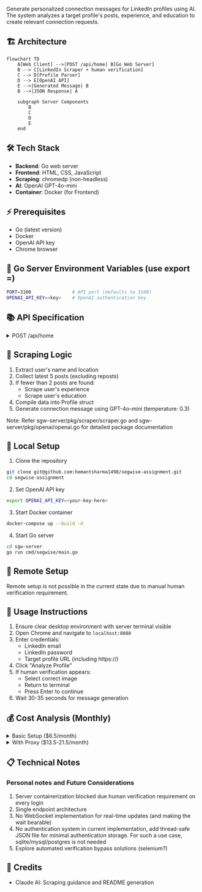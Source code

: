 

Generate personalized connection messages for LinkedIn profiles using AI. The system analyzes a target profile's posts, experience, and education to create relevant connection requests.

## 🏗️ Architecture
```mermaid
flowchart TD
    A[Web Client] -->|POST /api/home| B[Go Web Server]
    B --> C[LinkedIn Scraper + human verification]
    C --> D[Profile Parser]
    D --> E[OpenAI API]
    E -->|Generated Message| B
    B -->|JSON Response| A

    subgraph Server Components
        B
        C
        D
        E
    end
```
## 🛠️ Tech Stack
- **Backend**: Go web server
- **Frontend**: HTML, CSS, JavaScript
- **Scraping**: chromedp (non-headless)
- **AI**: OpenAI GPT-4o-mini
- **Container**: Docker (for Frontend)

## ⚡ Prerequisites
- Go (latest version)
- Docker
- OpenAI API key
- Chrome browser

## 🔐 Go Server Environment Variables (use export <key>=<val>)
```bash
PORT=3100               # API port (defaults to 3100)
OPENAI_API_KEY=<key>    # OpenAI authentication key
```

## 📚 API Specification

<details>
<summary>POST /api/home</summary>

Generate a connection message for a LinkedIn profile.

**Request Body:**
```go
type HomeReq struct {
    Email       string `json:"email"`
    Password    string `json:"password"`
    LinkedinUrl string `json:"linkedinUrl"`
}
```

**Response:**
```go
type HomeRes struct {
    Msg         string   `json:"msg"`
    ParamsUsed  []string `json:"paramsUsed"`
    RecentPosts string   `json:"recentPosts"`
}
```
</details>

## 🔄 Scraping Logic
1. Extract user's name and location
2. Collect latest 5 posts (excluding reposts)
3. If fewer than 2 posts are found:
   - Scrape user's experience
   - Scrape user's education
4. Compile data into Profile struct
5. Generate connection message using GPT-4o-mini (temperature: 0.3)

Note: Refer sgw-server/pkg/scraper/scraper.go and sgw-server/pkg/openai/openai.go for detailed package documentation

## 🚀 Local Setup

1. Clone the repository
```bash
git clone git@github.com:hemantsharma1498/segwise-assignment.git
cd segwise-assignment
```

2. Set OpenAI API key
```bash
export OPENAI_API_KEY=<your-key-here>
```

3. Start Docker container
```bash
docker-compose up --build -d
```

4. Start Go server
```bash
cd sgw-server
go run cmd/segwise/main.go
```

## 🚀 Remote Setup
Remote setup is not possible in the current state due to manual human verification requirement.


## 📝 Usage Instructions

1. Ensure clear desktop environment with server terminal visible
2. Open Chrome and navigate to `localhost:8080`
3. Enter credentials:
   - LinkedIn email
   - LinkedIn password
   - Target profile URL (including https://)
4. Click "Analyze Profile"
5. If human verification appears:
   - Select correct image
   - Return to terminal
   - Press Enter to continue
6. Wait 30-35 seconds for message generation

## 💰 Cost Analysis (Monthly)

<details>
<summary>Basic Setup ($6.5/month)</summary>

- DigitalOcean Droplet: $4
- OpenAI API (150 requests): $2.5
  - 550 tokens/request
  - 5 requests/day
  - 30 days/month
</details>

<details>
<summary>With Proxy ($13.5-21.5/month)</summary>

- Basic Setup: $6.5
- Rotating Proxy (IPRoyal/Bright Data): $7-15
</details>

## 📋 Technical Notes

### Personal notes and Future Considerations
1. Server containerization blocked due human verification requirement on every login
2. Single endpoint architecture
3. No WebSocket implementation for real-time updates (and making the wait bearable)
4. No authentication system in current implementation, add thread-safe JSON file for minimal authentication storage. For such a use case, sqlite/mysql/postgres is not needed
5. Explore automated verification bypass solutions (selenium?)

## 🙏 Credits
- Claude AI: Scraping guidance and README generation

